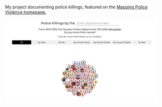 My project documenting police killings, featured on the [Mapping Police Violence homepage.](https://mappingpoliceviolence.org/)

[![thumbnail](images/thumbnail.jpg)](https://mappingpoliceviolence.org/)
